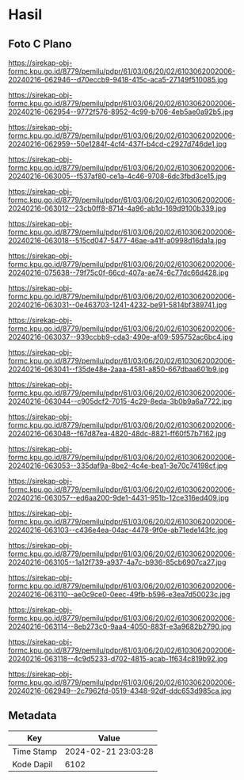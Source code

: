 # Hasil

## Foto C Plano

https://sirekap-obj-formc.kpu.go.id/8779/pemilu/pdpr/61/03/06/20/02/6103062002006-20240216-062946--d70eccb9-9418-415c-aca5-27149f510085.jpg

https://sirekap-obj-formc.kpu.go.id/8779/pemilu/pdpr/61/03/06/20/02/6103062002006-20240216-062954--9772f576-8952-4c99-b706-4eb5ae0a92b5.jpg

https://sirekap-obj-formc.kpu.go.id/8779/pemilu/pdpr/61/03/06/20/02/6103062002006-20240216-062959--50e1284f-4cf4-437f-b4cd-c2927d746de1.jpg

https://sirekap-obj-formc.kpu.go.id/8779/pemilu/pdpr/61/03/06/20/02/6103062002006-20240216-063005--f537af80-ce1a-4c46-9708-6dc3fbd3ce15.jpg

https://sirekap-obj-formc.kpu.go.id/8779/pemilu/pdpr/61/03/06/20/02/6103062002006-20240216-063012--23cb0ff8-8714-4a96-ab1d-169d9100b339.jpg

https://sirekap-obj-formc.kpu.go.id/8779/pemilu/pdpr/61/03/06/20/02/6103062002006-20240216-063018--515cd047-5477-46ae-a41f-a0998d16da1a.jpg

https://sirekap-obj-formc.kpu.go.id/8779/pemilu/pdpr/61/03/06/20/02/6103062002006-20240216-075638--79f75c0f-66cd-407a-ae74-6c77dc66d428.jpg

https://sirekap-obj-formc.kpu.go.id/8779/pemilu/pdpr/61/03/06/20/02/6103062002006-20240216-063031--0e463703-1241-4232-be91-5814bf389741.jpg

https://sirekap-obj-formc.kpu.go.id/8779/pemilu/pdpr/61/03/06/20/02/6103062002006-20240216-063037--939ccbb9-cda3-490e-af09-595752ac6bc4.jpg

https://sirekap-obj-formc.kpu.go.id/8779/pemilu/pdpr/61/03/06/20/02/6103062002006-20240216-063041--f35de48e-2aaa-4581-a850-667dbaa601b9.jpg

https://sirekap-obj-formc.kpu.go.id/8779/pemilu/pdpr/61/03/06/20/02/6103062002006-20240216-063044--c905dcf2-7015-4c29-8eda-3b0b9a6a7722.jpg

https://sirekap-obj-formc.kpu.go.id/8779/pemilu/pdpr/61/03/06/20/02/6103062002006-20240216-063048--f67d87ea-4820-48dc-8821-ff60f57b7162.jpg

https://sirekap-obj-formc.kpu.go.id/8779/pemilu/pdpr/61/03/06/20/02/6103062002006-20240216-063053--335daf9a-8be2-4c4e-bea1-3e70c74198cf.jpg

https://sirekap-obj-formc.kpu.go.id/8779/pemilu/pdpr/61/03/06/20/02/6103062002006-20240216-063057--ed6aa200-9de1-4431-951b-12ce316ed409.jpg

https://sirekap-obj-formc.kpu.go.id/8779/pemilu/pdpr/61/03/06/20/02/6103062002006-20240216-063103--c436e4ea-04ac-4478-9f0e-ab71ede143fc.jpg

https://sirekap-obj-formc.kpu.go.id/8779/pemilu/pdpr/61/03/06/20/02/6103062002006-20240216-063105--1a12f739-a937-4a7c-b936-85cb6907ca27.jpg

https://sirekap-obj-formc.kpu.go.id/8779/pemilu/pdpr/61/03/06/20/02/6103062002006-20240216-063110--ae0c9ce0-0eec-49fb-b596-e3ea7d50023c.jpg

https://sirekap-obj-formc.kpu.go.id/8779/pemilu/pdpr/61/03/06/20/02/6103062002006-20240216-063114--8eb273c0-9aa4-4050-883f-e3a9682b2790.jpg

https://sirekap-obj-formc.kpu.go.id/8779/pemilu/pdpr/61/03/06/20/02/6103062002006-20240216-063118--4c9d5233-d702-4815-acab-1f634c819b92.jpg

https://sirekap-obj-formc.kpu.go.id/8779/pemilu/pdpr/61/03/06/20/02/6103062002006-20240216-062949--2c7962fd-0519-4348-92df-ddc653d985ca.jpg


## Metadata

| Key        | Value               |
| ---------- | ------------------- |
| Time Stamp | 2024-02-21 23:03:28 |
| Kode Dapil | 6102                |



